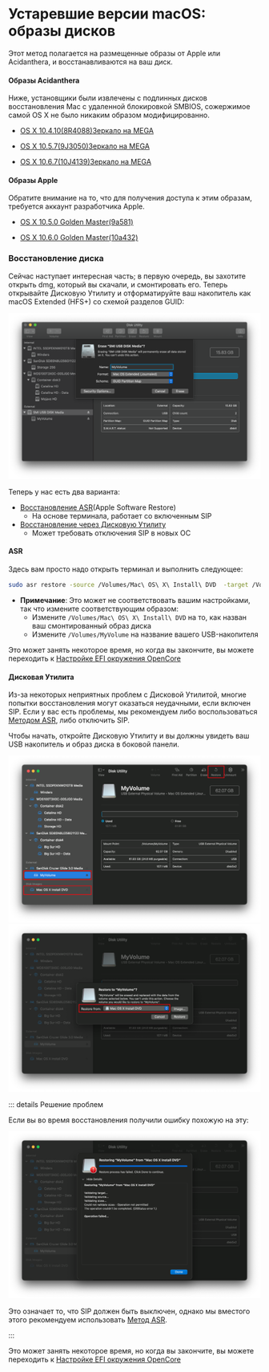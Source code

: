 # Устаревшие версии macOS: образы дисков

Этот метод полагается на размещенные образы от Apple или Acidanthera, и восстанавливаются на ваш диск.

#### Образы Acidanthera

Ниже, установщики были извлечены с подлинных дисков восстановления Mac с удаленной блокировкой SMBIOS, сожержимое самой OS X не было никаким образом модифицированно.

* [OS X 10.4.10(8R4088)](https://archive.org/details/10.4.10-8-r-4088-acdt)[Зеркало на MEGA](https://mega.nz/folder/D3ASzLzA#7sjYXE2X09f6aGjol_C7dg)

* [OS X 10.5.7(9J3050)](https://archive.org/details/10.5.7-9-j-3050)[Зеркало на MEGA](https://mega.nz/folder/inRBTarD#zanf7fUbviwz3WHBU5xpCg)

* [OS X 10.6.7(10J4139)](https://archive.org/details/10.6.7-10j3250-disk-images)[Зеркало на MEGA](https://mega.nz/folder/z5YUhYTb#gA_IRY5KMuYpnNCg7kR3ug/file/ioQkTagI)

#### Образы Apple

Обратите внимание на то, что для получения доступа к этим образам, требуется аккаунт разработчика Apple.

* [OS X 10.5.0 Golden Master(9a581)](https://download.developer.apple.com/Mac_OS_X/mac_os_x_v10.5_leopard_9a581/leopard_9a581_userdvd.dmg)

* [OS X 10.6.0 Golden Master(10a432)](https://download.developer.apple.com/Mac_OS_X/mac_os_x_version_10.6_snow_leopard_build_10a432/mac_os_x_v10.6_build_10a432_user_dvd.dmg)

### Восстановление диска

Сейчас наступает интересная часть; в первую очередь, вы захотите открыть dmg, который вы скачали, и смонтировать его. Теперь открывайте Дисковую Утилиту и отформатируйте ваш накопитель как macOS Extended (HFS+) со схемой разделов GUID:

![Форматирование USB](../../img/installer-guide/mac-install-md/format-usb.png)

Теперь у нас есть два варианта:

* [Восстановление ASR](#asr)(Apple Software Restore)
  * На основе терминала, работает со включенным SIP
* [Восстановление через Дисковую Утилиту](#disk-utility)
  * Может требовать отключения SIP в новых ОС
  
#### ASR

Здесь вам просто надо открыть терминал и выполнить следующее:

```sh
sudo asr restore -source /Volumes/Mac\ OS\ X\ Install\ DVD  -target /Volumes/MyVolume -erase -noverify
```

* **Примечание**: Это может не соответствовать вашим настройками, так что измените соответствующим образом:
  * Измените `/Volumes/Mac\ OS\ X\ Install\ DVD` на то, как назван ваш смонтированный образ диска
  * Измените `/Volumes/MyVolume` на название вашего USB-накопителя

Это может занять некоторое время, но когда вы закончите, вы можете переходить к [Настройке EFI окружения OpenCore](./mac-install.md#настроика-efi-окружения-opencore)
  
#### Дисковая Утилита

Из-за некоторых неприятных проблем с Дисковой Утилитой, многие попытки восстановления могут оказаться неудачными, если включен SIP. Если у вас есть проблемы, мы рекомендуем либо воспользоваться [Методом ASR](#asr), либо отключить SIP.

Чтобы начать, откройте Дисковую Утилиту и вы должны увидеть ваш USB накопитель и образ диска в боковой панели.

![](../../img/installer-guide/legacy-mac-install-md/pre-restore.png)
![](../../img/installer-guide/legacy-mac-install-md/restore.png)

::: details Решение проблем

Если вы во время восстановления получили ошибку похожую на эту:

![](../../img/installer-guide/legacy-mac-install-md/sip-fail.png)

Это означает то, что SIP должен быть выключен, однако мы вместого этого рекомендуем использовать [Метод ASR](#asr).

:::

Это может занять некоторое время, но когда вы закончите, вы можете переходить к [Настройке EFI окружения OpenCore](#настроика-efi-окружения-opencore)

